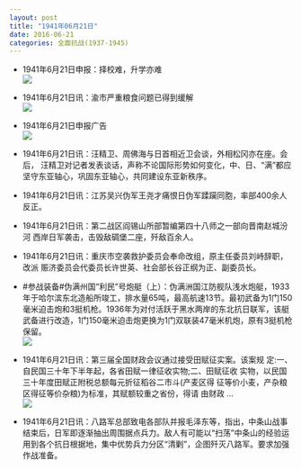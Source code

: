 ```yaml
---
layout: post
title: "1941年06月21日"
date: 2016-06-21
categories: 全面抗战(1937-1945)
---
```


<meta name="referrer" content="no-referrer" />

- 1941年6月21日申报：择校难，升学亦难 <br/><img src="https://ww3.sinaimg.cn/large/aca367d8jw1f538qhvfthj20n20ymng1.jpg" />

- 1941年6月21日讯：渝市严重粮食问题已得到缓解 <br/><img src="https://ww1.sinaimg.cn/large/aca367d8jw1f536zxkfgnj206y0bg3zh.jpg" />

- 1941年6月21日申报广告 <br/><img src="https://ww3.sinaimg.cn/large/aca367d8jw1f5359da7ogj206j0gvdh8.jpg" />

- 1941年6月21日讯：汪精卫、周佛海与日首相近卫会谈，外相松冈亦在座。会后， 汪精卫对记者发表谈话，声称不论国际形势如何变化，中、日、“满”都应 坚守东亚轴心，巩固东亚轴心，共同建设东亚新秩序。 

- 1941年6月21日讯：江苏吴兴伪军王尧才痛恨日伪军蹂躏同胞，率部400余人 反正。 

- 1941年6月21日讯：第二战区阎锡山所部暂编第四十八师之一部向晋南赵城汾河 西岸日军袭击，击毁敌碉堡二座，歼敌百余人。 

- 1941年6月21日讯：重庆市空袭救护委员会奉命改组，原主任委员刘峙辞职，改派 赈济委员会代委员长许世英、社会部长谷正纲为正、副委员长。 

- #参战装备#伪满州国“利民”号炮艇（上）：伪满洲国江防舰队浅水炮艇，1933年于哈尔滨东北造船所竣工，排水量65吨，最高航速13节。最初武备为1门150毫米迫击炮和3挺机枪。1936年为对付活跃于黑水两岸的东北抗日联军，该艇武备进行改造，1门150毫米迫击炮更换为1门双联装47毫米机炮，原有3挺机枪保留。 <br/><img src="https://ww1.sinaimg.cn/large/aca367d8jw1f52m6pprclj207s06t74p.jpg" />

- 1941年6月21日讯：第三届全国财政会议通过接受田赋征实案。该案规 定:一、自民国三十年下半年起，各省田赋一律征收实物;二、田赋征收 实物，以民国三十年度田赋正附税总额每元折征稻谷二市斗(产麦区得 征等价小麦，产杂粮区得征等价杂粮)为标准，其赋额较重之省份，得请 由财政 ... <br/><img src="https://ww1.sinaimg.cn/large/aca367d8jw1f52kg28xkyj20c809075e.jpg" />

- 1941年6月21日讯：八路军总部致电各部队并报毛泽东等，指出，中条山战事结束后，日军即逐渐抽出周围据点兵力。敌人有可能以“扫荡”中条山的经验运用到各个抗日根据地，集中优势兵力分区“清剿”，企图歼灭八路军。要求加强作战准备。 

